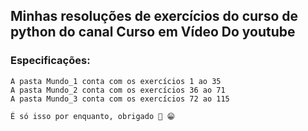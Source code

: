 ## Minhas resoluções de exercícios do curso de python do canal Curso em Vídeo Do youtube 

### Especificações:
```
A pasta Mundo_1 conta com os exercícios 1 ao 35
A pasta Mundo_2 conta com os exercícios 36 ao 71
A pasta Mundo_3 conta com os exercícios 72 ao 115

É só isso por enquanto, obrigado 🖖 😁
```